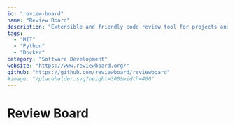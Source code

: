 ```yaml
---
id: "review-board"
name: "Review Board"
description: "Extensible and friendly code review tool for projects and companies of all sizes."
tags:
  - "MIT"
  - "Python"
  - "Docker"
category: "Software Development"
website: "https://www.reviewboard.org/"
github: "https://github.com/reviewboard/reviewboard"
#image: "/placeholder.svg?height=300&width=400"
---
```


# Review Board

